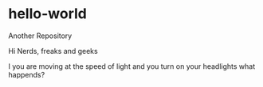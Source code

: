 # hello-world
Another Repository

Hi Nerds, freaks and  geeks

I you are moving at the speed of light and you turn on your headlights what happends?

